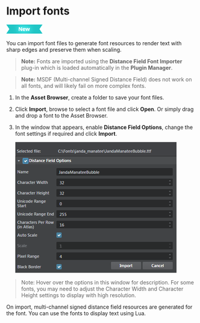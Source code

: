 # Import fonts

[![NEW](../images/new.png "What else is new in v1.7?")](../release_notes/readme_1.7.html)

You can import font files to generate font resources to render text with sharp edges and preserve them when scaling.

>**Note:** Fonts are imported using the **Distance Field Font Importer** plug-in which is loaded automatically in the **Plugin Manager**.

>**Note:** MSDF (Multi-channel Signed Distance Field) does not work on all fonts, and will likely fail on more complex fonts.

1. In the **Asset Browser**, create a folder to save your font files.
2.	Click **Import**, browse to select a font file and click **Open**. Or simply drag and drop a font to the Asset Browser.
3.	In the window that appears, enable **Distance Field Options**, change the font settings if required and click **Import**.

    ![](../images/import_font.png)

  >Note: Hover over the options in this window for description. For some fonts, you may need to adjust the Character Width and Character Height settings to display with high resolution.

 On import, multi-channel signed distance field resources are generated for the font. You can use the fonts to display text using Lua.
